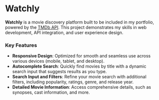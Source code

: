 # Watchly

**Watchly** is a movie discovery platform built to be included in my portfolio, powered by the [TMDb API](https://www.themoviedb.org/documentation/api). This project demonstrates my skills in web development, API integration, and user experience design.

### Key Features

- **Responsive Design**: Optimized for smooth and seamless use across various devices (mobile, tablet, and desktop).
- **Autocomplete Search**: Quickly find movies by title with a dynamic search input that suggests results as you type.
- **Search Input and Filters**: Refine your movie search with additional filters, including popularity, ratings, genre, and release year.
- **Detailed Movie Information**: Access comprehensive details, such as synopses, cast information, and more.